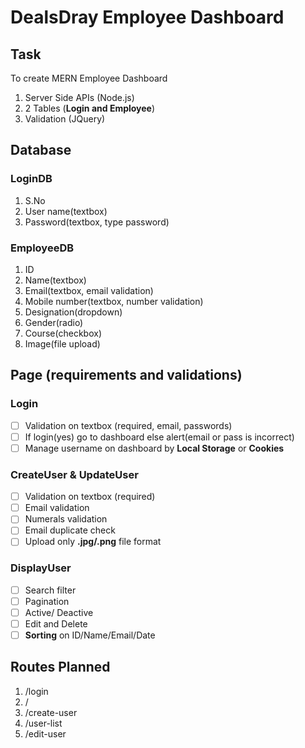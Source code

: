 # DealsDray Employee Dashboard

## Task
To create MERN Employee Dashboard 
1. Server Side APIs (Node.js)
2. 2 Tables (**Login and Employee**)
3. Validation (JQuery)

## Database
### LoginDB
1. S.No
2. User name(textbox)
3. Password(textbox, type password)

### EmployeeDB
1. ID
2. Name(textbox)
3. Email(textbox, email validation)
4. Mobile number(textbox, number validation)
5. Designation(dropdown)
6. Gender(radio)
7. Course(checkbox)
8. Image(file upload)

## Page (requirements and validations)
### Login
 - [ ] Validation on textbox (required, email, passwords)
 - [ ] If login(yes) go to dashboard else alert(email or pass is incorrect)
 - [ ] Manage username on dashboard by **Local Storage** or **Cookies**

### CreateUser & UpdateUser
 - [ ] Validation on textbox (required)
 - [ ] Email validation
 - [ ] Numerals validation
 - [ ] Email duplicate check
 - [ ] Upload only **.jpg/.png** file format

### DisplayUser
 - [ ] Search filter
 - [ ] Pagination
 - [ ] Active/ Deactive
 - [ ] Edit and Delete
 - [ ] **Sorting** on ID/Name/Email/Date

## Routes Planned
 1. /login
 2. /
 3. /create-user
 4. /user-list
 5. /edit-user
